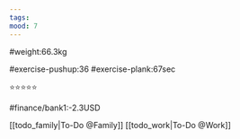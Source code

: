```yaml
---
tags: 
mood: 7
---
```


#weight:66.3kg

#exercise-pushup:36
#exercise-plank:67sec


⭐⭐⭐⭐⭐

#finance/bank1:-2.3USD

[[todo_family|To-Do @Family]]
[[todo_work|To-Do @Work]]
